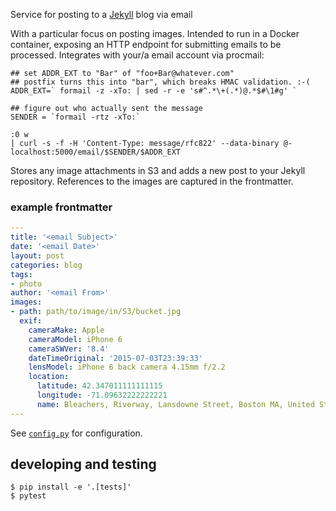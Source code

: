 Service for posting to a [Jekyll](http://jekyllrb.com) blog via email

With a particular focus on posting images.  Intended to run in a Docker container, exposing an HTTP endpoint for submitting emails to be processed.  Integrates with your/a email account via procmail:

    ## set ADDR_EXT to "Bar" of "foo+Bar@whatever.com"
    ## postfix turns this into "bar", which breaks HMAC validation. :-(
    ADDR_EXT=` formail -z -xTo: | sed -r -e 's#^.*\+(.*)@.*$#\1#g' `
    
    ## figure out who actually sent the message
    SENDER = `formail -rtz -xTo:`
    
    :0 w
    | curl -s -f -H 'Content-Type: message/rfc822' --data-binary @- localhost:5000/email/$SENDER/$ADDR_EXT

Stores any image attachments in S3 and adds a new post to your Jekyll repository.  References to the images are captured in the frontmatter.

### example frontmatter

```yaml
---
title: '<email Subject>'
date: '<email Date>'
layout: post
categories: blog
tags:
- photo
author: '<email From>'
images:
- path: path/to/image/in/S3/bucket.jpg
  exif:
    cameraMake: Apple
    cameraModel: iPhone 6
    cameraSWVer: '8.4'
    dateTimeOriginal: '2015-07-03T23:39:33'
    lensModel: iPhone 6 back camera 4.15mm f/2.2
    location:
      latitude: 42.347011111111115
      longitude: -71.09632222222221
      name: Bleachers, Riverway, Lansdowne Street, Boston MA, United States of America
---
```

See [`config.py`](post_by_email/config.py) for configuration.

## developing and testing

```
$ pip install -e '.[tests]'
$ pytest
```
